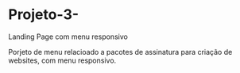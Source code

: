 # Projeto-3-

Landing Page com menu responsivo

Porjeto de menu relacioado a pacotes de assinatura para criação de websites, com menu responsivo. 
